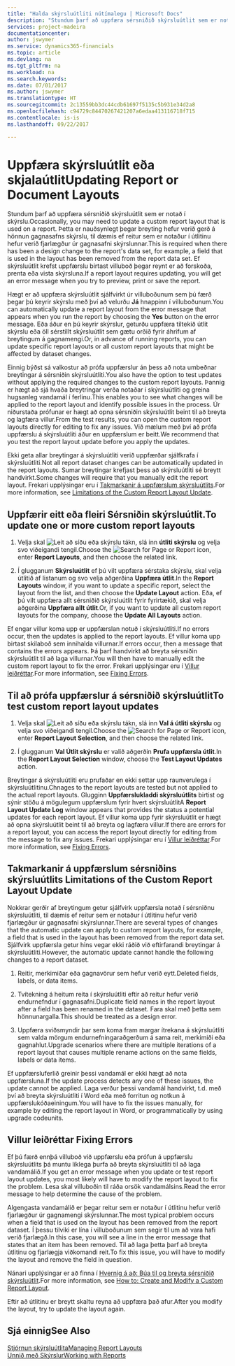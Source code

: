 ```yaml
---
title: "Halda skýrsluútliti nútímalegu | Microsoft Docs"
description: "Stundum þarf að uppfæra sérsniðið skýrsluútlit sem er notað í skýrslu. Þetta er nauðsynlegt þegar breyting hefur verið gerð á hönnun gagnasafns skýrslu, til dæmis ef reitur sem er notaður í útlitinu hefur verið fjarlægður úr gagnasafni skýrslunnar."
services: project-madeira
documentationcenter: 
author: jswymer
ms.service: dynamics365-financials
ms.topic: article
ms.devlang: na
ms.tgt_pltfrm: na
ms.workload: na
ms.search.keywords: 
ms.date: 07/01/2017
ms.author: jswymer
ms.translationtype: HT
ms.sourcegitcommit: 2c13559bb3dc44cdb61697f5135c5b931e34d2a8
ms.openlocfilehash: c94729c84470267421207a6edaa413116718f715
ms.contentlocale: is-is
ms.lasthandoff: 09/22/2017

---
```

# <a name="updating-report-or-document-layouts"></a><span data-ttu-id="c7e5c-104">Uppfæra skýrsluútlit eða skjalaútlit</span><span class="sxs-lookup"><span data-stu-id="c7e5c-104">Updating Report or Document Layouts</span></span>
<span data-ttu-id="c7e5c-105">Stundum þarf að uppfæra sérsniðið skýrsluútlit sem er notað í skýrslu.</span><span class="sxs-lookup"><span data-stu-id="c7e5c-105">Occasionally, you may need to update a custom report layout that is used on a report.</span></span> <span data-ttu-id="c7e5c-106">Þetta er nauðsynlegt þegar breyting hefur verið gerð á hönnun gagnasafns skýrslu, til dæmis ef reitur sem er notaður í útlitinu hefur verið fjarlægður úr gagnasafni skýrslunnar.</span><span class="sxs-lookup"><span data-stu-id="c7e5c-106">This is required when there has been a design change to the report's data set, for example, a field that is used in the layout has been removed from the report data set.</span></span> <span data-ttu-id="c7e5c-107">Ef skýrsluútlit krefst uppfærslu birtast villuboð þegar reynt er að forskoða, prenta eða vista skýrsluna.</span><span class="sxs-lookup"><span data-stu-id="c7e5c-107">If a report layout requires updating, you will get an error message when you try to preview, print or save the report.</span></span>  
  
<span data-ttu-id="c7e5c-108">Hægt er að uppfæra skýrsluútlit sjálfvirkt úr villuboðunum sem þú færð þegar þú keyrir skýrslu með því að velurðu **Já** hnappinn í villuboðunum.</span><span class="sxs-lookup"><span data-stu-id="c7e5c-108">You can automatically update a report layout from the error message that appears when you run the report by choosing the **Yes** button on the error message.</span></span> <span data-ttu-id="c7e5c-109">Eða áður en þú keyrir skýrslur, geturðu uppfæra tiltekið útlit skýrslu eða öll sérstillt skýrsluútlit sem gætu orðið fyrir áhrifum af breytingum á gagnamengi.</span><span class="sxs-lookup"><span data-stu-id="c7e5c-109">Or, in advance of running reports, you can update specific report layouts or all custom report layouts that might be affected by dataset changes.</span></span>  
  
<span data-ttu-id="c7e5c-110">Einnig býðst sá valkostur að prófa uppfærslur án þess að nota umbeðnar breytingar á sérsniðin skýrsluútliti.</span><span class="sxs-lookup"><span data-stu-id="c7e5c-110">You also have the option to test updates without applying the required changes to the custom report layouts.</span></span> <span data-ttu-id="c7e5c-111">Þannig er hægt að sjá hvaða breytringar verða notaðar í skýrsluútliti og greina hugsanleg vandamál í ferlinu.</span><span class="sxs-lookup"><span data-stu-id="c7e5c-111">This enables you to see what changes will be applied to the report layout and identify possible issues in the process.</span></span> <span data-ttu-id="c7e5c-112">Úr niðurstaða prófunar er hægt að opna sérsniðin skýrsluútlit beint til að breyta og lagfæra villur.</span><span class="sxs-lookup"><span data-stu-id="c7e5c-112">From the test results, you can open the custom report layouts directly for editing to fix any issues.</span></span> <span data-ttu-id="c7e5c-113">Við mælum með því að prófa uppfærslu á skýrsluútliti áður en uppfærslum er beitt.</span><span class="sxs-lookup"><span data-stu-id="c7e5c-113">We recommend that you test the report layout update before you apply the updates.</span></span>  
  
<span data-ttu-id="c7e5c-114">Ekki geta allar breytingar á skýrsluútliti verið uppfærðar sjálfkrafa í skýrsluútliti.</span><span class="sxs-lookup"><span data-stu-id="c7e5c-114">Not all report dataset changes can be automatically updated in the report layouts.</span></span> <span data-ttu-id="c7e5c-115">Sumar breytingar krefjast þess að skýrsluútliti sé breytt handvirkt.</span><span class="sxs-lookup"><span data-stu-id="c7e5c-115">Some changes will require that you manually edit the report layout.</span></span> <span data-ttu-id="c7e5c-116">Frekari upplýsingar eru í [Takmarkanir á uppfærslum skýrsluútlits](ui-update-report-layouts.md#UpdateLimitations).</span><span class="sxs-lookup"><span data-stu-id="c7e5c-116">For more information, see [Limitations of the Custom Report Layout Update](ui-update-report-layouts.md#UpdateLimitations).</span></span>  
  
## <a name="to-update-one-or-more-custom-report-layouts"></a><span data-ttu-id="c7e5c-117">Uppfærir eitt eða fleiri Sérsniðin skýrsluútlit.</span><span class="sxs-lookup"><span data-stu-id="c7e5c-117">To update one or more custom report layouts</span></span>  
  
1.  <span data-ttu-id="c7e5c-118">Velja skal ![Leit að síðu eða skýrslu](media/ui-search/search_small.png "Leit að síðu eða skýrslu táknið") tákn, slá inn **útliti skýrslu** og velja svo viðeigandi tengil.</span><span class="sxs-lookup"><span data-stu-id="c7e5c-118">Choose the ![Search for Page or Report](media/ui-search/search_small.png "Search for Page or Report icon") icon, enter **Report Layouts**, and then choose the related link.</span></span>  
  
2.  <span data-ttu-id="c7e5c-119">Í glugganum **Skýrsluútlit** ef þú vilt uppfæra sérstaka skýrslu, skal velja útlitið af listanum og svo velja aðgerðina **Uppfæra útlit**.</span><span class="sxs-lookup"><span data-stu-id="c7e5c-119">In the **Report Layouts** window, if you want to update a specific report, select the layout from the list, and then choose the **Update Layout** action.</span></span> <span data-ttu-id="c7e5c-120">Eða, ef þú vilt uppfæra allt sérsniðið skýrsluútlit fyrir fyrirtækið, skal velja aðgerðina **Uppfæra allt útlit**.</span><span class="sxs-lookup"><span data-stu-id="c7e5c-120">Or, if you want to update all custom report layouts for the company, choose the **Update All Layouts** action.</span></span>  

<span data-ttu-id="c7e5c-121">Ef engar villur koma upp er uppfærslan notuð í skýrsluútliti.</span><span class="sxs-lookup"><span data-stu-id="c7e5c-121">If no errors occur, then the updates is applied to the report layouts.</span></span> <span data-ttu-id="c7e5c-122">Ef villur koma upp birtast skilaboð sem innihalda villurnar.</span><span class="sxs-lookup"><span data-stu-id="c7e5c-122">If errors occur, then a message that contains the errors appears.</span></span> <span data-ttu-id="c7e5c-123">Þá þarf handvirkt að breyta sérsniðin skýrsluútlit til að laga villurnar.</span><span class="sxs-lookup"><span data-stu-id="c7e5c-123">You will then have to manually edit the custom report layout to fix the error.</span></span> <span data-ttu-id="c7e5c-124">Frekari upplýsingar eru í [Villur leiðréttar](ui-update-report-layouts.md#FixErrors).</span><span class="sxs-lookup"><span data-stu-id="c7e5c-124">For more information, see [Fixing Errors](ui-update-report-layouts.md#FixErrors).</span></span>  

## <a name="to-test-custom-report-layout-updates"></a><span data-ttu-id="c7e5c-125">Til að prófa uppfærslur á sérsniðið skýrsluútlit</span><span class="sxs-lookup"><span data-stu-id="c7e5c-125">To test custom report layout updates</span></span>  
  
1.  <span data-ttu-id="c7e5c-126">Velja skal ![Leit að síðu eða skýrslu](media/ui-search/search_small.png "Leit að síðu eða skýrslu táknið") tákn, slá inn **Val á útliti skýrslu** og velja svo viðeigandi tengil.</span><span class="sxs-lookup"><span data-stu-id="c7e5c-126">Choose the ![Search for Page or Report](media/ui-search/search_small.png "Search for Page or Report icon") icon, enter **Report Layout Selection**, and then choose the related link.</span></span>  
  
2.  <span data-ttu-id="c7e5c-127">Í glugganum **Val Útlit skýrslu** er valið aðgerðin **Prufa uppfærsla útlit**.</span><span class="sxs-lookup"><span data-stu-id="c7e5c-127">In the **Report Layout Selection** window, choose the **Test Layout Updates** action.</span></span>  
  
 <span data-ttu-id="c7e5c-128">Breytingar á skýrsluútliti eru prufaðar en ekki settar upp raunverulega í skýrsluútlitinu.</span><span class="sxs-lookup"><span data-stu-id="c7e5c-128">Chnages to the report layouts are tested but not applied to the actual report layouts.</span></span> <span data-ttu-id="c7e5c-129">Glugginn **Uppfærslukladdi skýrsluútlits** birtist og sýnir stöðu á mögulegum uppfærslum fyrir hvert skýrsluútlit</span><span class="sxs-lookup"><span data-stu-id="c7e5c-129">A **Report Layout Update Log** window appears that provides the status a potential updates for each report layout.</span></span> <span data-ttu-id="c7e5c-130">Ef villur koma upp fyrir skýrsluútlit er hægt að opna skýrsluútlit beint til að breyta og lagfæra villur.</span><span class="sxs-lookup"><span data-stu-id="c7e5c-130">If there are errors for a report layout, you can access the report layout directly for editing from the message to fix any issues.</span></span> <span data-ttu-id="c7e5c-131">Frekari upplýsingar eru í [Villur leiðréttar](ui-update-report-layouts.md#FixErrors).</span><span class="sxs-lookup"><span data-stu-id="c7e5c-131">For more information, see [Fixing Errors](ui-update-report-layouts.md#FixErrors).</span></span>  
  
##  <span data-ttu-id="c7e5c-132"><a name="UpdateLimitations"></a> Takmarkanir á uppfærslum sérsniðins skýrsluútlits</span><span class="sxs-lookup"><span data-stu-id="c7e5c-132"><a name="UpdateLimitations"></a> Limitations of the Custom Report Layout Update</span></span>  
 <span data-ttu-id="c7e5c-133">Nokkrar gerðir af breytingum getur sjálfvirk uppfærsla notað í sérsniðnu skýrsluútliti, til dæmis ef reitur sem er notaður í útlitinu hefur verið fjarlægður úr gagnasafni skýrslunnar.</span><span class="sxs-lookup"><span data-stu-id="c7e5c-133">There are several types of changes that the automatic update can apply to custom report layouts, for example, a field that is used in the layout has been removed from the report data set.</span></span> <span data-ttu-id="c7e5c-134">Sjálfvirk uppfærsla getur hins vegar ekki ráðið við eftirfarandi breytingar á skýrsluútliti.</span><span class="sxs-lookup"><span data-stu-id="c7e5c-134">However, the automatic update cannot handle the following changes to a report dataset.</span></span>  
  
1.  <span data-ttu-id="c7e5c-135">Reitir, merkimiðar eða gagnavörur sem hefur verið eytt.</span><span class="sxs-lookup"><span data-stu-id="c7e5c-135">Deleted fields, labels, or data items.</span></span>  
  
2.  <span data-ttu-id="c7e5c-136">Tvítekning á heitum reita í skýrsluútliti eftir að reitur hefur verið endurnefndur í gagnasafni.</span><span class="sxs-lookup"><span data-stu-id="c7e5c-136">Duplicate field names in the report layout after a field has been renamed in the dataset.</span></span> <span data-ttu-id="c7e5c-137">Fara skal með þetta sem hönnunargalla.</span><span class="sxs-lookup"><span data-stu-id="c7e5c-137">This should be treated as a design error.</span></span>  
  
3.  <span data-ttu-id="c7e5c-138">Uppfæra sviðsmyndir þar sem koma fram margar ítrekana á skýrsluútliti sem valda mörgum endurnefningaraðgerðum á sama reit, merkimiði eða gagnahlut.</span><span class="sxs-lookup"><span data-stu-id="c7e5c-138">Upgrade scenarios where there are multiple iterations of a report layout that causes multiple rename actions on the same fields, labels or data items.</span></span>  
  
 <span data-ttu-id="c7e5c-139">Ef uppfærsluferlið greinir þessi vandamál er ekki hægt að nota uppfærsluna.</span><span class="sxs-lookup"><span data-stu-id="c7e5c-139">If the update process detects any one of these issues, the update cannot be applied.</span></span> <span data-ttu-id="c7e5c-140">Laga verður þessi vandamál handvirkt, t.d. með því að breyta skýrsluútliti í Word eða með forritun og notkun á uppfærslukóðaeiningum.</span><span class="sxs-lookup"><span data-stu-id="c7e5c-140">You will have to fix the issues manually, for example by editing the report layout in Word, or programmatically by using upgrade codeunits.</span></span>  
  
##  <span data-ttu-id="c7e5c-141"><a name="FixErrors"></a> Villur leiðréttar</span><span class="sxs-lookup"><span data-stu-id="c7e5c-141"><a name="FixErrors"></a> Fixing Errors</span></span>  
 <span data-ttu-id="c7e5c-142">Ef þú færð ennþá villuboð við uppfærslu eða prófun á uppfærslu skýrsluútlits þá muntu líklega þurfa að breyta skýrsluútliti til að laga vandamálið.</span><span class="sxs-lookup"><span data-stu-id="c7e5c-142">If you get an error message when you update or test report layout updates, you most likely will have to modify the report layout to fix the problem.</span></span> <span data-ttu-id="c7e5c-143">Lesa skal villuboðin til ráða orsök vandamálsins.</span><span class="sxs-lookup"><span data-stu-id="c7e5c-143">Read the error message to help determine the cause of the problem.</span></span>  
  
 <span data-ttu-id="c7e5c-144">Algengasta vandamálið er þegar reitur sem er notaður í útlitinu hefur verið fjarlægður úr gagnamengi skýrslunnar.</span><span class="sxs-lookup"><span data-stu-id="c7e5c-144">The most typical problem occurs when a field that is used on the layout has been removed from the report dataset.</span></span> <span data-ttu-id="c7e5c-145">Í þessu tilviki er lína í villuboðunum sem segir til um að vara hafi verið fjarlægð.</span><span class="sxs-lookup"><span data-stu-id="c7e5c-145">In this case, you will see a line in the error message that states that an item has been removed.</span></span> <span data-ttu-id="c7e5c-146">Til að laga þetta þarf að breyta útlitinu og fjarlægja viðkomandi reit.</span><span class="sxs-lookup"><span data-stu-id="c7e5c-146">To fix this issue, you will have to modify the layout and remove the field in question.</span></span>  
  
 <span data-ttu-id="c7e5c-147">Nánari upplýsingar er að finna í [Hvernig á að: Búa til og breyta sérsniðið skýrsluútlit](ui-how-create-custom-report-layout.md#ModifyCustomLayout).</span><span class="sxs-lookup"><span data-stu-id="c7e5c-147">For more information, see [How to: Create and Modify a Custom Report Layout](ui-how-create-custom-report-layout.md#ModifyCustomLayout).</span></span>  
  
 <span data-ttu-id="c7e5c-148">Eftir að útlitinu er breytt skaltu reyna að uppfæra það afur.</span><span class="sxs-lookup"><span data-stu-id="c7e5c-148">After you modify the layout, try to update the layout again.</span></span>  
  
## <a name="see-also"></a><span data-ttu-id="c7e5c-149">Sjá einnig</span><span class="sxs-lookup"><span data-stu-id="c7e5c-149">See Also</span></span>  
 [<span data-ttu-id="c7e5c-150">Stjórnun skýrsluútlita</span><span class="sxs-lookup"><span data-stu-id="c7e5c-150">Managing Report Layouts</span></span>](ui-manage-report-layouts.md)  
 [<span data-ttu-id="c7e5c-151">Unnið með Skýrslur</span><span class="sxs-lookup"><span data-stu-id="c7e5c-151">Working with Reports</span></span>](ui-work-report.md)  
